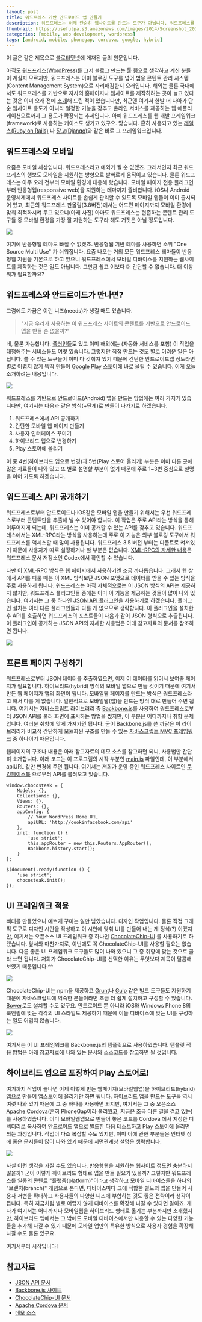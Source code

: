 ```yaml
---
layout: post
title: 워드프레스 기반 안드로이드 앱 만들기
description: 워드프레스는 이제 단순히 웹사이트를 만드는 도구가 아닙니다. 워드프레스를 이용하면 다양한 웹서비스와 모바일 앱들을 쉽게 만들 수도 있습니다. 모바일 안드로이드 앱도 그 중 하나입니다.
thumbnail: https://usefulpa.s3.amazonaws.com/images/2014/Screenshot_20140213_113109.png
categories: [mobile, web development, wordpress] 
tags: [android, mobile, phonegap, cordova, google, hybrid]
---
```


<div class="alert alert-info">
  이 글은 같은 제목으로 <a href="http://www.bloter.net/archives/181062" target="_blank">블로터닷넷</a>에 게재된 글의 원문입니다.
</div>  

아직도 [워드프레스(WordPress)](http://wordpress.org/)를 그저 블로그 만드는 툴 쯤으로 생각하고 계신 분들이 계실지 모르지만, 워드프레스는 이미 블로깅 도구를 넘어 범용 콘텐트 관리 시스템(Content Management System)으로 자리매김한지 오래입니다. 해외는 물론 국내에서도 워드프레스를 기반으로 자사의 홈페이지나 웹사이트를 제작하려는 곳이 늘고 있다는 것은 이미 오래 전에 [소개](/2012/03/17/creating-static-website-with-wordpress/)해 드린 적이 있습니다만, 최근엔 여기서 한발 더 나아가 단순 웹사이트 용도가 아니라 일정한 기능을 갖추고 온라인 서비스를 제공하는 웹 애플리케이션으로까지 그 용도가 확장되는 추세입니다. 아예 워드프레스를 웹 개발 프레임워크(framework)로 사용하는 케이스도 생기고 있구요. 맞습니다. 흔히 사용되고 있는 [레일스(Ruby on Rails)](http://rubyonrails.org/) 나 [장고(Django)](https://www.djangoproject.com/)와 같은 바로 그 프레임워크입니다.

워드프레스와 모바일
-----

요즘은 모바일 세상입니다. 워드프레스라고 예외가 될 순 없겠죠. 그래서인지 최근 워드프레스의 행보도 모바일을 지원하는 방향으로 발빠르게 움직이고 있습니다. 물론 워드프레스는 아주 오래 전부터 모바일 환경에 대응해 왔습니다. 모바일 페이지 전용 플러그인부터 반응형웹(responsive web)을 지원하는 테마까지 즐비합니다. iOS나 Android 운영체제에서 워드프레스 사이트를 손쉽게 관리할 수 있도록 모바일 앱들이 이미 출시되어 있고, 최근의 워드프레스 판올림(3.8버전)에서는 어드민 페이지까지 모바일 환경에 맞춰 최적화시켜 두고 있으니(아래 사진) 아마도 워드프레스는 현존하는 콘텐트 관리 도구들 중 모바일 환경을 가장 잘 지원하는 도구라 해도 거짓은 아닐 정도입니다.

![](https://usefulpa.s3.amazonaws.com/images/2014/Screenshot_20140213_113109.png)

여기에 반응형웹 테마도 빠질 수 없겠죠. 반응형웹 기반 테마를 사용하면 소위 "One Source Multi Use" 가 쉬워집니다. 요즘 나오는 거의 모든 워드프레스 테마들이 반응형웹 지원을 기본으로 하고 있으니 워드프레스에서 모바일 디바이스를 지원하는 웹사이트를 제작하는 것은 일도 아닙니다. 그만큼 쉽고 이보다 더 간단할 수 없습니다. 더 이상 뭐가 필요할까요?

워드프레스와 안드로이드가 만나면?
-----

그럼에도 가끔은 이런 니즈(needs)가 생길 때도 있습니다. 

> "지금 우리가 사용하는 이 워드프레스 사이트의 콘텐트를 기반으로 안드로이드 앱을 만들 순 없을까?"

네, 물론 가능합니다. [플러인들](http://premium.wpmudev.org/blog/5-plugins-to-turn-wordpress-into-a-mobile-app/)도 있고 이미 해외에는 (자동화 서비스를 포함) 이 작업을 대행해주는 서비스들도 여럿 있습니다. 그렇지만 직접 만드는 것도 별로 어려운 일은 아닙니다. 쓸 수 있는 도구들이 이미 다 갖춰져 있기 때문에 간단한 안드로이드앱 정도라면 별로 어렵지 않게 뚝딱 만들어 [Google Play 스토어](https://play.google.com/store)에 바로 올릴 수 있습니다. 이게 오늘 소개하려는 내용입니다. 

![](https://usefulpa.s3.amazonaws.com/images/2014/Screenshot_20140213_113936.png)

워드프레스를 기반으로 안드로이드(Android) 앱을 만드는 방법에는 여러 가지가 있습니다만, 여기서는 다음과 같은 방식(+단계)로 만들어 나가기로 하겠습니다.

1. 워드프레스에서 API 공개하기
2. 간단한 모바일 웹 페이지 만들기
3. 사용자 인터페이스 꾸미기
4. 하이브리드 앱으로 변경하기
5. Play 스토어에 올리기

이 중 4번(하이브리드 앱으로 변경)과 5번(Play 스토어 올리기) 부분은 이미 다른 곳에 많은 자료들이 나와 있고 또 별로 설명할 부분이 없기 때문에 주로 1~3번 중심으로 설명을 이어 가도록 하겠습니다.

워드프레스 API 공개하기
-----

워드프레스로부터 안드로이드나 iOS같은 모바일 앱을 만들기 위해서는 우선 워드프레스로부터 콘텐트만을 추출해 낼 수 있어야 합니다. 이 작업은 주로 API라는 방식을 통해 이루어지게 되는데, 워드프레스는 이미 공개할 수 있는 API를 갖추고 있습니다. 워드프레스에서는 XML-RPC라는 방식을 사용하는데 주로 이 기능은 외부 블로깅 도구에서 워드프레스를 액세스할 때 많이 사용됩니다. 워드프레스 3.5 버전 부터는 디폴트로 켜져있기 때문에 사용자가 따로 설정하거나 할 부분은 없습니다. [XML-RPC의 자세한 내용](http://codex.wordpress.org/XML-RPC_Support)은 워드프레스 문서 저장소인 Codex에서 확인할 수 있습니다. 

다만 이 XML-RPC 방식은 웹 페이지에서 사용하기엔 조금 까다롭습니다. 그래서 웹 상에서 API를 다룰 때는 이 XML 방식보단 JSON 포맷으로 데이터를 받을 수 있는 방식을 주로 사용하게 됩니다. 워드프레스는 아직 자체적으로는 이 JSON 방식의 API는 제공하지 않지만, 워드프레스 플러그인들 중에는 이미 이 기능을 제공하는 것들이 많이 나와 있습니다. 여기서는 그 중 하나인 [JSON API 플러그인](http://wordpress.org/plugins/json-api/)을 사용하기로 하겠습니다. 플러그인 설치는 여타 다른 플러그인들과 다를 게 없으므로 생략합니다. 이 플러그인을 설치한 후 API를 호출하면 워드프레스의 포스트들이 다음과 같이 JSON 형식으로 추출됩니다. 이 플러그인이 공개하는 JSON API의 자세한 사용법은 아래 참고자료의 문서를 참조하면 됩니다.

![](https://usefulpa.s3.amazonaws.com/images/2014/Screenshot_20140213_115801.png)

프론트 페이지 구성하기
-----

워드프레스로부터 JSON 데이터를 추출하였으면, 이제 이 데이터를 읽어서 보여줄 페이지가 필요합니다. 하이브리드(hybrid) 방식의 모바일 앱으로 만들 것이기 때문에 여기서 만든 웹 페이지가 앱의 화면이 됩니다. 모바일웹 페이지를 만드는 방식은 워드프레스라고 해서 다를 게 없습니다. 일반적으로 모바일웹(앱)을 만드는 방식 대로 만들어 주면 됩니다. 여기서는 자바스크립트 라이브러리 중 [Backbone.js](http://backbonejs.org/)를 사용하여 워드프레스로부터 JSON API를 불러 화면에 표시하는 방법을 썼지만, 이 부분은 어디까지나 취향 문제입니다. 여러분 취향에 맞게 가져가면 됩니다. 굳이 Backbone.js를 쓴 까닭은 이 라이브러리가 비교적 간단하게 모듈화된 구조를 만들 수 있는 [자바스크립트 MVC 프레임워크](http://todomvc.com/) 중 하나이기 때문입니다.

웹페이지의 구조나 내용은 아래 참고자료의 데모 소스를 참고하면 되니, 사용법만 간단히 소개합니다. 아래 코드는 이 프로그램의 시작 부분인 [main.js](https://github.com/usefulparadigm/chocosteak/blob/master/app/scripts/main.js) 파일인데, 이 부분에서 apiURL 값만 변경해 주면 됩니다. 여기서는 저희가 운영 중인 워드프레스 사이트인 [쿠킹페이스북](http://cookinfacebook.com/) 으로부터 API를 불러오고 있습니다.

	window.chocosteak = {
	    Models: {},
	    Collections: {},
	    Views: {},
	    Routers: {},
	    appConfig: {
	        // Your WordPress Home URL
	        apiURL: 'http://cookinfacebook.com/api'
	    },
	    init: function () {
	        'use strict';
	        this.appRouter = new this.Routers.AppRouter();
	        Backbone.history.start();
	    }
	};
	
	$(document).ready(function () {
	    'use strict';
	    chocosteak.init();
	});

UI 프레임워크 적용
-----

뼈대를 만들었으니 예쁘게 꾸미는 일만 남았습니다. 디자인 작업입니다. 물론 직접 그래픽 도구로 디자인 시안을 작성하고 이 시안에 맞춰 UI를 만들어 내는 게 정석(?) 이겠지만, 여기서는 오픈소스 UI 프레임워크 중 하나인 [ChocolateChip-UI](http://www.chocolatechip-ui.com/) 를 사용하기로 하겠습니다. 앞서와 마찬가지로, 이번에도 꼭 ChocolateChip-UI를 사용할 필요는 없습니다. 다른 좋은 UI 프레임워크 도구들도 많이 나와 있으니 그 중 취향에 맞는 것으로 골라 쓰면 됩니다. 저희가 ChocolateChip-UI를 선택한 이유는 무엇보다 제목이 달콤해 보였기 때문입니다.^^

![](https://usefulpa.s3.amazonaws.com/images/2014/chocochipuishot.png)

ChocolateChip-UI는 npm을 제공하고 [Grunt](http://gruntjs.com/)나 [Gulp](http://gulpjs.com/) 같은 빌드 도구들도 지원하기 때문에 자바스크립트에 익숙한 분들이라면 조금 더 쉽게 설치하고 구성할 수 있습니다. [Bower](http://bower.io/)로도 설치할 수도 있구요. 안드로이드 뿐 아니라 iOS와 Windows Phone 8의 룩앤필에 맞는 각각의 UI 스타일도 제공하기 때문에 이들 디바이스에 맞는 UI를 구성하는 일도 어렵지 않습니다.

![](https://usefulpa.s3.amazonaws.com/images/2014/chocochipuidemo.png)

여기서는 이 UI 프레임워크를 Backbone.js의 템플릿으로 사용하였습니다. 템플릿 적용 방법은 아래 참고자료에 나와 있는 문서와 소스코드를 참고하면 될 것입니다.

하이브리드 앱으로 포장하여 Play 스토어로!
-----

여기까지 작업이 끝나면 이제 이렇게 만든 웹페이지(모바일웹앱)을 하이브리드(hybrid) 앱으로 만들어 앱스토어에 올리기만 하면 됩니다. 하이브리드 앱을 만드는 도구들 역시 여럿 나와 있기 때문에 그 중 하나를 사용하면 되지만, 여기서는 그 중 오픈소스 [Apache Cordova](http://cordova.apache.org/)(흔히 PhoneGap이라 불리웠고, 지금은 조금 다른 길을 걷고 있는)를 사용하였습니다.  이미 모바일웹앱으로 만들어 놓은 코드를 Cordova 에서 지정한 디렉터리로 복사하여 안드로이드 앱으로 빌드한 다음 테스트하고 Play 스토어에 올리면 되는 과정입니다. 작업이 다소 복잡할 수도 있지만, 이미 이에 관한 부분들은 인터넷 상에 좋은 문서들이 많이 나와 있기 때문에 지면관계상 설명은 생략합니다.

![](https://usefulpa.s3.amazonaws.com/images/2014/cookinfbongoogleplay.png)

사실 이런 생각을 가질 수도 있습니다. 반응형웹을 지원하는 웹사이트 정도면 충분하지 않을까? 굳이 이렇게 하이브리드 형태로 앱을 만들 필요가 있을까? 그렇지만 워드프레스를 일종의 콘텐트 "플랫폼(platform)"이라고 생각하고 모바일 디바이스들을 하나의 "브랜치(branch)" 개념으로 본다면, 디바이스마다 그에 적합한 별도의 앱을 만들어 사용자 저변을 확대하고 사용자들의 다양한 니즈에 부합하는 것도 좋은 전략이라 생각이 듭니다. 특히 지금처럼 별로 어렵지 않게 디바이스를 확장해 나갈 수 있다면 말이죠. 게다가 여기서는 어디까지나 모바일웹을 하이브리드 형태로 옮기는 부분까지만 소개했지만, 하이브리드 앱에서는 그 밖에도 모바일 디바이스에서만 사용할 수 있는 다양한 기능들을 추가해 나갈 수 있기 때문에 모바일 앱만의 특유한 방식으로 사용자 경험을 확장해 나갈 수도 물론 있구요.

여기서부터 시작입니다!

참고자료
-----

* [JSON API 문서](http://wordpress.org/plugins/json-api/other_notes/)
* [Backbone.js 사이트](http://backbonejs.org/)
* [ChocolateChip-UI 문서](http://www.chocolatechip-ui.com/documentation)
* [Apache Cordova 문서](http://cordova.apache.org/docs/en/3.3.0/)
* [데모 소스](https://github.com/usefulparadigm/chocosteak)

